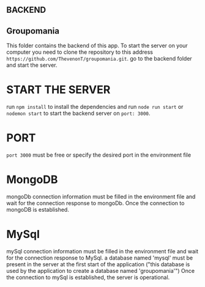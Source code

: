 ## BACKEND 

## Groupomania 
This folder contains the backend of this app.
To start the server on your computer you need 
to clone the repository to this address `https://github.com/ThevenonT/groupomania.git`.
go to the backend folder and start the server.

# START THE SERVER
run `npm install` to install the dependencies and 
run `node run start` or `nodemon start` to start the backend server on `port: 3000`.

# PORT
`port 3000` must be free or specify the desired port in the environment file 

# MongoDB
mongoDb connection information must be filled in the environment file and wait for the connection response to mongoDb. 
Once the connection to mongoDB is established.

# MySql 
mySql connection information must be filled in the environment file and wait for the connection response to MySql. 
a database named 'mysql' must be present in the server at the first start of the application 
("this database is used by the application to create a database named 'groupomania'")
Once the connection to mySql is established, the server is operational.